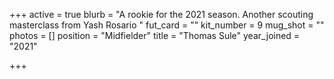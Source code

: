 +++
active = true
blurb = "A rookie for the 2021 season. Another scouting masterclass from Yash Rosario "
fut_card = ""
kit_number = 9
mug_shot = ""
photos = []
position = "Midfielder"
title = "Thomas Sule"
year_joined = "2021"

+++

